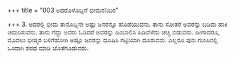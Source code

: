 +++
title = "003 ಅದರೊಳೊಬ್ಬನೆ ಭೀಮನನಿಬರ"

+++
3. ಅದರಲ್ಲಿ ಭೀಮ ತಾನೊಬ್ಬನೇ ಅಷ್ಟು ಜನರನ್ನೂ ಹೊಡೆಯುವನು. ತಾನು ಸೋತರೆ ಅವರನ್ನು ಬಡಿದು ಹಾಕಿ ಚದುರಿಸುವನು. ತಾನು  ಗೆದ್ದು ಅವರು ಓಡಿದರೆ ಅವರನ್ನು ಹಿಂಬಾಲಿಸಿ ಹಿಡಿದೆಳೆದು ಚಚ್ಚಿ ಬಿಡುವನು. ಹೀಗಾದರೂ, ಮೊದಲು ಭೀಷ್ಮರ ಬಳಿಗೆಹೋಗಿ ಅಷ್ಟೂ ಜನರನ್ನು ದೂಷಿಸಿ ಗಟ್ಟಿಯಾಗಿ ದೂರುವನು. ಎಲ್ಲರೂ ಪುನಃ ಗುಂಪಿನಲ್ಲಿ ಒಂದಾಗಿ ಶಪಥ ಮಾಡಿ ಜೊತೆಗೂಡುವರು.